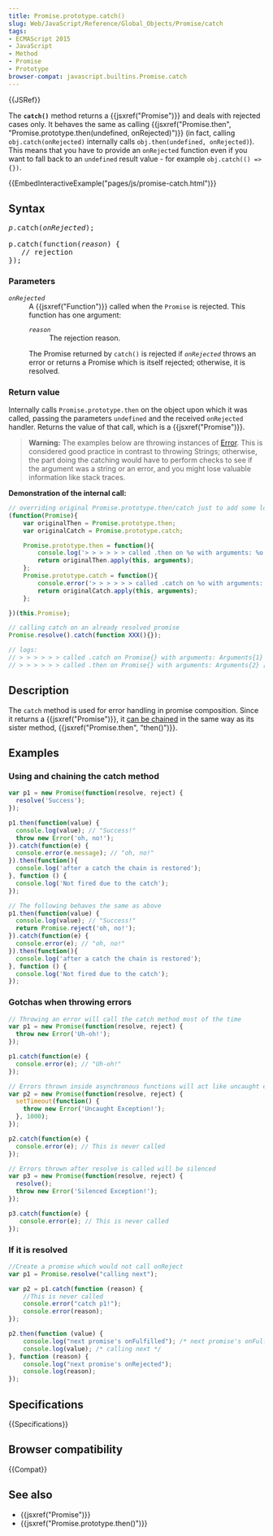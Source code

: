 ```yaml
---
title: Promise.prototype.catch()
slug: Web/JavaScript/Reference/Global_Objects/Promise/catch
tags:
- ECMAScript 2015
- JavaScript
- Method
- Promise
- Prototype
browser-compat: javascript.builtins.Promise.catch
---
```

{{JSRef}}

The **`catch()`** method returns a {{jsxref("Promise")}} and deals with
rejected cases only. It behaves the same as calling
{{jsxref("Promise.then",
  "Promise.prototype.then(undefined, onRejected)")}}
(in fact, calling `obj.catch(onRejected)` internally calls
`obj.then(undefined, onRejected)`). This means that you have to provide an
`onRejected` function even if you want to fall back to an `undefined` result
value - for example `obj.catch(() => {})`.

{{EmbedInteractiveExample("pages/js/promise-catch.html")}}

## Syntax

<pre class="brush: js"><var>p</var>.catch(<var>onRejected</var>);

p.catch(function(<var>reason</var>) {
   // rejection
});
</pre>

### Parameters

<dl><dt><code><var>onRejected</var></code></dt><dd>A {{jsxref("Function")}} called when the <code>Promise</code> is rejected. This
function has one argument:<dl><dt><code><var>reason</var></code></dt><dd>The rejection reason.</dd></dl>The Promise returned by <code>catch()</code> is rejected if
<code><var>onRejected</var></code> throws an error or returns a Promise which is
itself rejected; otherwise, it is resolved.</dd></dl>

### Return value

Internally calls `Promise.prototype.then` on the object upon which it was
called, passing the parameters `undefined` and the received `onRejected`
handler. Returns the value of that call, which is a
{{jsxref("Promise")}}.

> **Warning:** The examples below are throwing instances of
> [Error](/en-US/docs/Web/JavaScript/Reference/Global_Objects/Error). This is
> considered good practice in contrast to throwing Strings; otherwise, the part
> doing the catching would have to perform checks to see if the argument was a
> string or an error, and you might lose valuable information like stack traces.

**Demonstration of the internal call:**

```js
// overriding original Promise.prototype.then/catch just to add some logs
(function(Promise){
    var originalThen = Promise.prototype.then;
    var originalCatch = Promise.prototype.catch;

    Promise.prototype.then = function(){
        console.log('> > > > > > called .then on %o with arguments: %o', this, arguments);
        return originalThen.apply(this, arguments);
    };
    Promise.prototype.catch = function(){
        console.error('> > > > > > called .catch on %o with arguments: %o', this, arguments);
        return originalCatch.apply(this, arguments);
    };

})(this.Promise);

// calling catch on an already resolved promise
Promise.resolve().catch(function XXX(){});

// logs:
// > > > > > > called .catch on Promise{} with arguments: Arguments{1} [0: function XXX()]
// > > > > > > called .then on Promise{} with arguments: Arguments{2} [0: undefined, 1: function XXX()]
```

## Description

The `catch` method is used for error handling in promise composition. Since it
returns a {{jsxref("Promise")}}, it
[can be chained](/en-US/docs/Web/JavaScript/Guide/Using_promises#Chaining_after_a_catch)
in the same way as its sister method,
{{jsxref("Promise.then",
  "then()")}}.

## Examples

### Using and chaining the catch method

```js
var p1 = new Promise(function(resolve, reject) {
  resolve('Success');
});

p1.then(function(value) {
  console.log(value); // "Success!"
  throw new Error('oh, no!');
}).catch(function(e) {
  console.error(e.message); // "oh, no!"
}).then(function(){
  console.log('after a catch the chain is restored');
}, function () {
  console.log('Not fired due to the catch');
});

// The following behaves the same as above
p1.then(function(value) {
  console.log(value); // "Success!"
  return Promise.reject('oh, no!');
}).catch(function(e) {
  console.error(e); // "oh, no!"
}).then(function(){
  console.log('after a catch the chain is restored');
}, function () {
  console.log('Not fired due to the catch');
});
```

### Gotchas when throwing errors

```js
// Throwing an error will call the catch method most of the time
var p1 = new Promise(function(resolve, reject) {
  throw new Error('Uh-oh!');
});

p1.catch(function(e) {
  console.error(e); // "Uh-oh!"
});

// Errors thrown inside asynchronous functions will act like uncaught errors
var p2 = new Promise(function(resolve, reject) {
  setTimeout(function() {
    throw new Error('Uncaught Exception!');
  }, 1000);
});

p2.catch(function(e) {
  console.error(e); // This is never called
});

// Errors thrown after resolve is called will be silenced
var p3 = new Promise(function(resolve, reject) {
  resolve();
  throw new Error('Silenced Exception!');
});

p3.catch(function(e) {
   console.error(e); // This is never called
});
```

### If it is resolved

```js
//Create a promise which would not call onReject
var p1 = Promise.resolve("calling next");

var p2 = p1.catch(function (reason) {
    //This is never called
    console.error("catch p1!");
    console.error(reason);
});

p2.then(function (value) {
    console.log("next promise's onFulfilled"); /* next promise's onFulfilled */
    console.log(value); /* calling next */
}, function (reason) {
    console.log("next promise's onRejected");
    console.log(reason);
});
```

## Specifications

{{Specifications}}

## Browser compatibility

{{Compat}}

## See also

- {{jsxref("Promise")}}
- {{jsxref("Promise.prototype.then()")}}
